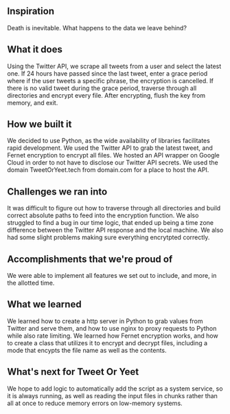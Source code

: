 ## Inspiration
Death is inevitable. What happens to the data we leave behind?
## What it does
Using the Twitter API, we scrape all tweets from a user and select the latest one. If 24 hours have passed since the last tweet, enter a grace period where if the user tweets a specific phrase, the encryption is cancelled. If there is no valid tweet during the grace period, traverse through all directories and encrypt every file. After encrypting, flush the key from memory, and exit.

## How we built it
We decided to use Python, as the wide availability of libraries facilitates rapid development. We used the Twitter API to grab the latest tweet, and Fernet encryption to encrypt all files. We hosted an API wrapper on Google Cloud in order to not have to disclose our Twitter API secrets. We used the domain TweetOrYeet.tech from domain.com for a place to host the API. 

## Challenges we ran into
It was difficult to figure out how to traverse through all directories and build correct absolute paths to feed into the encryption function. We also struggled to find a bug in our time logic, that ended up being a time zone difference between the Twitter API response and the local machine. We also had some slight problems making sure everything encrytpted correctly. 

## Accomplishments that we're proud of
We were able to implement all features we set out to include, and more, in the allotted time.

## What we learned
We learned how to create a http server in Python to grab values from Twitter and serve them, and how to use nginx to proxy requests to Python while also rate limiting. We learned how Fernet encryption works, and how to create a class that utilizes it to encrypt and decrypt files, including a mode that encypts the file name as well as the contents.

## What's next for Tweet Or Yeet
We hope to add logic to automatically add the script as a system service, so it is always running, as well as reading the input files in chunks rather than all at once to reduce memory errors on low-memory systems. 

